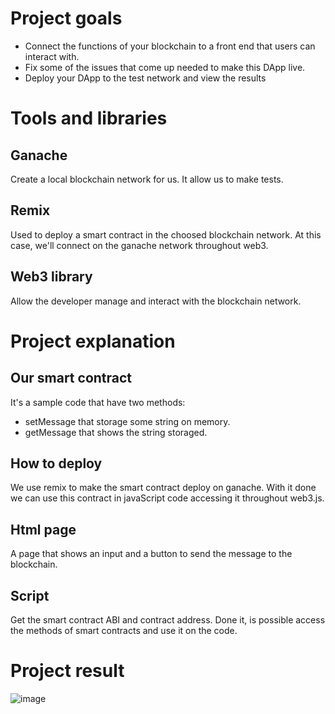 # Project goals

- Connect the functions of your blockchain to a front end that users can interact with.
- Fix some of the issues that come up needed to make this DApp live.
- Deploy your DApp to the test network and view the results

# Tools and libraries

## Ganache

Create a local blockchain network for us. It allow us to make tests.

## Remix

Used to deploy a smart contract in the choosed blockchain network. At this case, we'll connect on the ganache network throughout web3.

## Web3 library

Allow the developer manage and interact with the blockchain network.

# Project explanation

## Our smart contract
It's a sample code that have two methods:
- setMessage that storage some string on memory.
- getMessage that shows the string storaged.

## How to deploy
We use remix to make the smart contract deploy on ganache.
With it done we can use this contract in javaScript code accessing it throughout web3.js.

## Html page
A page that shows an input and a button to send the message to the blockchain.

## Script
Get the smart contract ABI and contract address.
Done it, is possible access the methods of smart contracts and use it on the code.

# Project result

![image](https://user-images.githubusercontent.com/73957838/112779632-87b26980-901d-11eb-9a93-0de843637d42.png)

